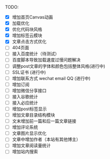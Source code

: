 TODO:
- [x] 增加首页Canvas动画
- [x] 加载优化
- [x] 优化代码块风格
- [x] 增加标签云模块
- [x] 文章点击方式优化
- [ ] 404页面
- [ ] 接入百度统计（待测试）
- [ ] 百度脚本导致加载速度过慢问题解决
- [ ] 调整post文章的字体和颜色包括整体风格(进行中)
- [ ] SSL证书 (进行中)
- [ ] 增加联系方式 wechat email QQ (进行中)
- [ ] 增加订阅
- [ ] 增加微信分享接口
- [ ] 接入谷歌统计
- [ ] 接入必应统计
- [ ] 增加post标签显示
- [ ] 增加文章目录结构模块
- [ ] 文末增加前一篇和后一篇文章链接
- [ ] 增加评论系统
- [ ] 文章图片显示优化
- [ ] 文章中增加作者（本站有其他博主）
- [ ] 增加文章阅读量统计
- [ ] 增加站内搜索
